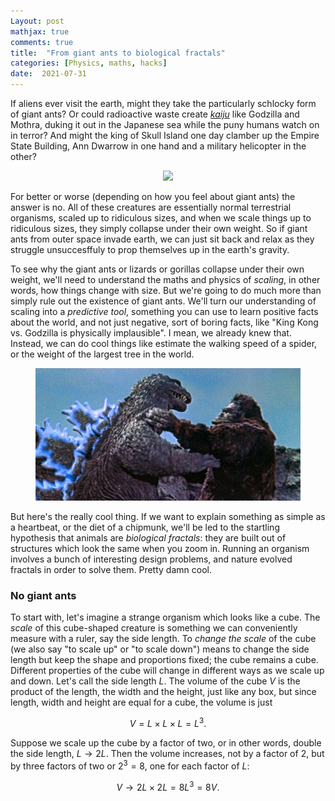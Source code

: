 ```yaml
---
Layout: post
mathjax: true
comments: true
title:  "From giant ants to biological fractals"
categories: [Physics, maths, hacks]
date:  2021-07-31
---
```


If aliens ever visit the earth, might they take the particularly
schlocky form of giant ants? Or could radioactive waste create
[*kaiju*](https://en.wikipedia.org/wiki/Kaiju) like Godzilla and
Mothra, duking it out in the Japanese sea while the puny humans watch
on in terror?
And might the king of Skull Island one day clamber up the Empire State
Building, Ann Dwarrow in one hand and a military helicopter in the other?

<figure>
    <div style="text-align:center"><img src
    ="/images/giant-ant-pics/giant-ant.png" width="450px"/>
	</div>
	</figure>

For better or worse (depending on how you feel about giant ants) the
answer is no.
All of these creatures are essentially normal terrestrial organisms,
scaled up to ridiculous sizes, and when we scale things up to
ridiculous sizes, they simply collapse under their own weight.
So if giant ants from outer space invade earth, we can just sit back
and relax as they struggle unsuccesffuly to prop themselves up in the
earth's gravity.

To see why the giant ants or lizards or gorillas collapse under their
own weight, we'll need to understand the maths and physics of
*scaling*, in other words, how things change with size.
But we're going to do much more than simply rule out the existence of
giant ants.
We'll turn our understanding of scaling into a *predictive tool*,
something you can use to learn positive facts about the
world, and not just negative, sort of boring facts, like "King Kong
vs. Godzilla is physically implausible". I mean, we already
knew that.
Instead, we can do cool things like estimate the walking speed of a
spider, or the weight of the largest tree in the world.

<figure>
    <div style="text-align:center"><img src
    ="/images/giant-ant-pics/kong-godzilla.jpeg" width="450px"/>
	</div>
	</figure>

But here's the really cool thing. If we want to explain something as
simple as a heartbeat, or the diet of a chipmunk, we'll be
led to the startling hypothesis that animals are *biological fractals*: they are
built out of structures which look the same when you zoom in.
Running an organism involves a bunch of interesting design problems,
and nature evolved fractals in order to solve them. Pretty damn cool.

### No giant ants

To start with, let's imagine a strange organism which looks like a cube.
The *scale* of this cube-shaped creature is something we can
conveniently measure with a ruler, say the side length.
To *change the scale* of the cube (we also say "to scale up" or "to
scale down") means to change the side length but
keep the shape and proportions fixed; the cube remains a cube.
Different properties of the cube will change in different ways as we
scale up and down.
Let's call the side length $L$.
The volume of the cube $V$ is the product of the length, the width and
the height, just like any box, but since length, width and height are
equal for a cube, the volume is just

$$
V = L \times L \times L = L^3.
$$

Suppose we scale up the cube by a factor of two, or in other words,
double the side length, $L \to 2L$. Then the volume increases, not
by a factor of $2$, but by three factors of two or $2^3 = 8$, one for
each factor of $L$:

$$
V \to 2L
\times 2L = 8 L^3 = 8V.
$$
